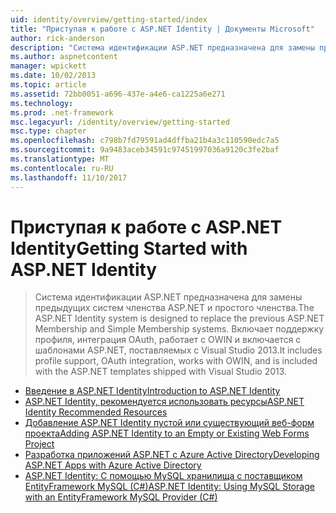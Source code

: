 ```yaml
---
uid: identity/overview/getting-started/index
title: "Приступая к работе с ASP.NET Identity | Документы Microsoft"
author: rick-anderson
description: "Система идентификации ASP.NET предназначена для замены предыдущих систем членства ASP.NET и простого членства. Он обеспечивает поддержку профиля, интеграция OAuth..."
ms.author: aspnetcontent
manager: wpickett
ms.date: 10/02/2013
ms.topic: article
ms.assetid: 72bb0051-a696-437e-a4e6-ca1225a6e271
ms.technology: 
ms.prod: .net-framework
msc.legacyurl: /identity/overview/getting-started
msc.type: chapter
ms.openlocfilehash: c798b7fd79591ad4dffba21b4a3c110590edc7a5
ms.sourcegitcommit: 9a9483aceb34591c97451997036a9120c3fe2baf
ms.translationtype: MT
ms.contentlocale: ru-RU
ms.lasthandoff: 11/10/2017
---
```

<a name="getting-started-with-aspnet-identity"></a><span data-ttu-id="1ed79-104">Приступая к работе с ASP.NET Identity</span><span class="sxs-lookup"><span data-stu-id="1ed79-104">Getting Started with ASP.NET Identity</span></span>
====================
> <span data-ttu-id="1ed79-105">Система идентификации ASP.NET предназначена для замены предыдущих систем членства ASP.NET и простого членства.</span><span class="sxs-lookup"><span data-stu-id="1ed79-105">The ASP.NET Identity system is designed to replace the previous ASP.NET Membership and Simple Membership systems.</span></span> <span data-ttu-id="1ed79-106">Включает поддержку профиля, интеграция OAuth, работает с OWIN и включается с шаблонами ASP.NET, поставляемых с Visual Studio 2013.</span><span class="sxs-lookup"><span data-stu-id="1ed79-106">It includes profile support, OAuth integration, works with OWIN, and is included with the ASP.NET templates shipped with Visual Studio 2013.</span></span>


- [<span data-ttu-id="1ed79-107">Введение в ASP.NET Identity</span><span class="sxs-lookup"><span data-stu-id="1ed79-107">Introduction to ASP.NET Identity</span></span>](introduction-to-aspnet-identity.md)
- [<span data-ttu-id="1ed79-108">ASP.NET Identity, рекомендуется использовать ресурсы</span><span class="sxs-lookup"><span data-stu-id="1ed79-108">ASP.NET Identity Recommended Resources</span></span>](aspnet-identity-recommended-resources.md)
- [<span data-ttu-id="1ed79-109">Добавление ASP.NET Identity пустой или существующий веб-форм проекта</span><span class="sxs-lookup"><span data-stu-id="1ed79-109">Adding ASP.NET Identity to an Empty or Existing Web Forms Project</span></span>](adding-aspnet-identity-to-an-empty-or-existing-web-forms-project.md)
- [<span data-ttu-id="1ed79-110">Разработка приложений ASP.NET с Azure Active Directory</span><span class="sxs-lookup"><span data-stu-id="1ed79-110">Developing ASP.NET Apps with Azure Active Directory</span></span>](developing-aspnet-apps-with-windows-azure-active-directory.md)
- [<span data-ttu-id="1ed79-111">ASP.NET Identity: С помощью MySQL хранилища с поставщиком EntityFramework MySQL (C#)</span><span class="sxs-lookup"><span data-stu-id="1ed79-111">ASP.NET Identity: Using MySQL Storage with an EntityFramework MySQL Provider (C#)</span></span>](aspnet-identity-using-mysql-storage-with-an-entityframework-mysql-provider.md)
